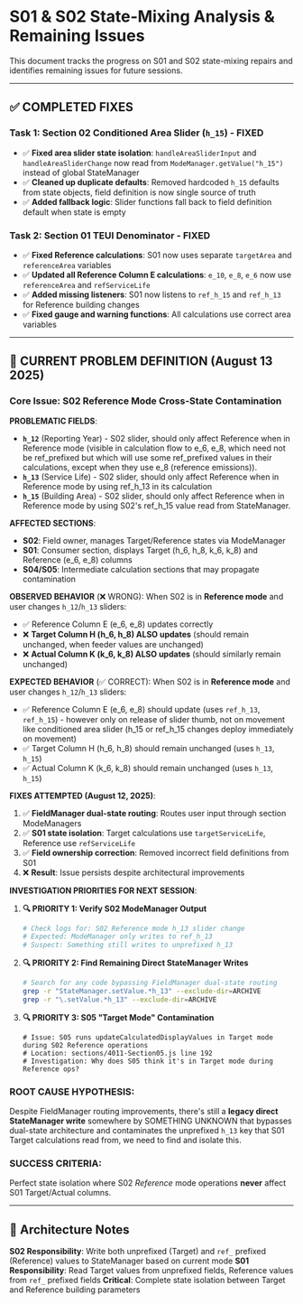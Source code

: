# S01 & S02 State-Mixing Analysis & Remaining Issues

This document tracks the progress on S01 and S02 state-mixing repairs and identifies remaining issues for future sessions.

---

## ✅ **COMPLETED FIXES**

### **Task 1: Section 02 Conditioned Area Slider (`h_15`) - FIXED**
- ✅ **Fixed area slider state isolation**: `handleAreaSliderInput` and `handleAreaSliderChange` now read from `ModeManager.getValue("h_15")` instead of global StateManager
- ✅ **Cleaned up duplicate defaults**: Removed hardcoded `h_15` defaults from state objects, field definition is now single source of truth
- ✅ **Added fallback logic**: Slider functions fall back to field definition default when state is empty

### **Task 2: Section 01 TEUI Denominator - FIXED** 
- ✅ **Fixed Reference calculations**: S01 now uses separate `targetArea` and `referenceArea` variables
- ✅ **Updated all Reference Column E calculations**: `e_10`, `e_8`, `e_6` now use `referenceArea` and `refServiceLife`
- ✅ **Added missing listeners**: S01 now listens to `ref_h_15` and `ref_h_13` for Reference building changes
- ✅ **Fixed gauge and warning functions**: All calculations use correct area variables

---

## 🚨 **CURRENT PROBLEM DEFINITION (August 13 2025)**

### **Core Issue: S02 Reference Mode Cross-State Contamination**

**PROBLEMATIC FIELDS**:
- **`h_12`** (Reporting Year) - S02 slider, should only affect Reference when in Reference mode (visible in calculation flow to e_6, e_8, which need not be ref_prefixed but which will use some ref_prefixed values in their calculations, except when they use e_8 (reference emissions)).
- **`h_13`** (Service Life) - S02 slider, should only affect Reference when in Reference mode by using ref_h_13 in its calculation 
- **`h_15`** (Building Area) - S02 slider, should only affect Reference when in Reference mode by using S02's ref_h_15 value read from StateManager.

**AFFECTED SECTIONS**:
- **S02**: Field owner, manages Target/Reference states via ModeManager
- **S01**: Consumer section, displays Target (h_6, h_8, k_6, k_8) and Reference (e_6, e_8) columns
- **S04/S05**: Intermediate calculation sections that may propagate contamination

**OBSERVED BEHAVIOR** (❌ WRONG):
When S02 is in **Reference mode** and user changes `h_12`/`h_13` sliders:
- ✅ Reference Column E (e_6, e_8) updates correctly 
- ❌ **Target Column H (h_6, h_8) ALSO updates** (should remain unchanged, when feeder values are unchanged)
- ❌ **Actual Column K (k_6, k_8) ALSO updates** (should similarly remain unchanged)

**EXPECTED BEHAVIOR** (✅ CORRECT):
When S02 is in **Reference mode** and user changes `h_12`/`h_13` sliders:
- ✅ Reference Column E (e_6, e_8) should update (uses `ref_h_13`, `ref_h_15`) - however only on release of slider thumb, not on movement like conditioned area slider (h_15 or ref_h_15 changes deploy immediately on movement)
- ✅ Target Column H (h_6, h_8) should remain unchanged (uses `h_13`, `h_15`)
- ✅ Actual Column K (k_6, k_8) should remain unchanged (uses `h_13`, `h_15`)

**FIXES ATTEMPTED (August 12, 2025)**:
1. ✅ **FieldManager dual-state routing**: Routes user input through section ModeManagers
2. ✅ **S01 state isolation**: Target calculations use `targetServiceLife`, Reference use `refServiceLife`  
3. ✅ **Field ownership correction**: Removed incorrect field definitions from S01
4. ❌ **Result**: Issue persists despite architectural improvements

**INVESTIGATION PRIORITIES FOR NEXT SESSION**:

1. **🔍 PRIORITY 1: Verify S02 ModeManager Output**
   ```bash
   # Check logs for: S02 Reference mode h_13 slider change
   # Expected: ModeManager only writes to ref_h_13
   # Suspect: Something still writes to unprefixed h_13
   ```

2. **🔍 PRIORITY 2: Find Remaining Direct StateManager Writes**
   ```bash
   # Search for any code bypassing FieldManager dual-state routing
   grep -r "StateManager.setValue.*h_13" --exclude-dir=ARCHIVE
   grep -r "\.setValue.*h_13" --exclude-dir=ARCHIVE  
   ```

3. **🔍 PRIORITY 3: S05 "Target Mode" Contamination**
   ```
   # Issue: S05 runs updateCalculatedDisplayValues in Target mode during S02 Reference operations
   # Location: sections/4011-Section05.js line 192
   # Investigation: Why does S05 think it's in Target mode during Reference ops?
   ```

### **ROOT CAUSE HYPOTHESIS**:
Despite FieldManager routing improvements, there's still a **legacy direct StateManager write** somewhere by SOMETHING UNKNOWN that bypasses dual-state architecture and contaminates the unprefixed `h_13` key that S01 Target calculations read from, we need to find and isolate this.

### **SUCCESS CRITERIA**:
Perfect state isolation where S02 *Reference* mode operations **never** affect S01 Target/Actual columns.

---

## 🎯 **Architecture Notes**

**S02 Responsibility**: Write both unprefixed (Target) and `ref_` prefixed (Reference) values to StateManager based on current mode
**S01 Responsibility**: Read Target values from unprefixed fields, Reference values from `ref_` prefixed fields
**Critical**: Complete state isolation between Target and Reference building parameters
